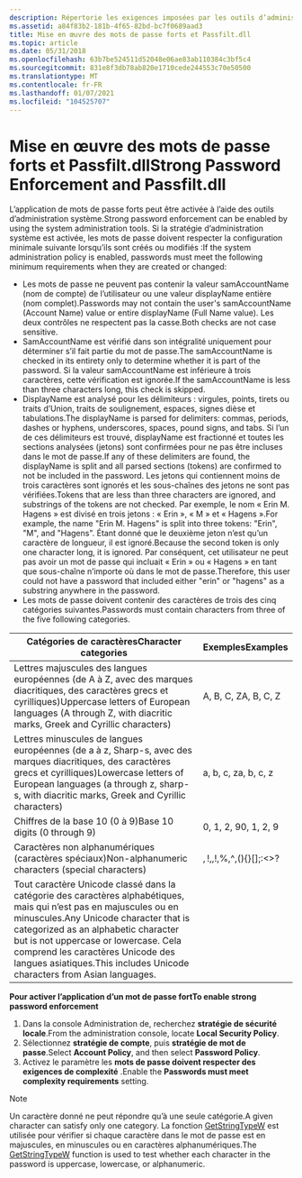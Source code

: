 ```yaml
---
description: Répertorie les exigences imposées par les outils d’administration de système de mot de passe fort.
ms.assetid: a84f83b2-181b-4f65-82bd-bc7f0689aad3
title: Mise en œuvre des mots de passe forts et Passfilt.dll
ms.topic: article
ms.date: 05/31/2018
ms.openlocfilehash: 63b7be524511d52048e06ae83ab110384c3bf5c4
ms.sourcegitcommit: 831e8f3db78ab820e1710cede244553c70e50500
ms.translationtype: MT
ms.contentlocale: fr-FR
ms.lasthandoff: 01/07/2021
ms.locfileid: "104525707"
---
```

# <a name="strong-password-enforcement-and-passfiltdll"></a><span data-ttu-id="10128-103">Mise en œuvre des mots de passe forts et Passfilt.dll</span><span class="sxs-lookup"><span data-stu-id="10128-103">Strong Password Enforcement and Passfilt.dll</span></span>

<span data-ttu-id="10128-104">L’application de mots de passe forts peut être activée à l’aide des outils d’administration système.</span><span class="sxs-lookup"><span data-stu-id="10128-104">Strong password enforcement can be enabled by using the system administration tools.</span></span> <span data-ttu-id="10128-105">Si la stratégie d’administration système est activée, les mots de passe doivent respecter la configuration minimale suivante lorsqu’ils sont créés ou modifiés :</span><span class="sxs-lookup"><span data-stu-id="10128-105">If the system administration policy is enabled, passwords must meet the following minimum requirements when they are created or changed:</span></span>

-   <span data-ttu-id="10128-106">Les mots de passe ne peuvent pas contenir la valeur samAccountName (nom de compte) de l’utilisateur ou une valeur displayName entière (nom complet).</span><span class="sxs-lookup"><span data-stu-id="10128-106">Passwords may not contain the user's samAccountName (Account Name) value or entire displayName (Full Name value).</span></span> <span data-ttu-id="10128-107">Les deux contrôles ne respectent pas la casse.</span><span class="sxs-lookup"><span data-stu-id="10128-107">Both checks are not case sensitive.</span></span>
-   <span data-ttu-id="10128-108">SamAccountName est vérifié dans son intégralité uniquement pour déterminer s’il fait partie du mot de passe.</span><span class="sxs-lookup"><span data-stu-id="10128-108">The samAccountName is checked in its entirety only to determine whether it is part of the password.</span></span> <span data-ttu-id="10128-109">Si la valeur samAccountName est inférieure à trois caractères, cette vérification est ignorée.</span><span class="sxs-lookup"><span data-stu-id="10128-109">If the samAccountName is less than three characters long, this check is skipped.</span></span>
-   <span data-ttu-id="10128-110">DisplayName est analysé pour les délimiteurs : virgules, points, tirets ou traits d’Union, traits de soulignement, espaces, signes dièse et tabulations.</span><span class="sxs-lookup"><span data-stu-id="10128-110">The displayName is parsed for delimiters: commas, periods, dashes or hyphens, underscores, spaces, pound signs, and tabs.</span></span> <span data-ttu-id="10128-111">Si l’un de ces délimiteurs est trouvé, displayName est fractionné et toutes les sections analysées (jetons) sont confirmées pour ne pas être incluses dans le mot de passe.</span><span class="sxs-lookup"><span data-stu-id="10128-111">If any of these delimiters are found, the displayName is split and all parsed sections (tokens) are confirmed to not be included in the password.</span></span> <span data-ttu-id="10128-112">Les jetons qui contiennent moins de trois caractères sont ignorés et les sous-chaînes des jetons ne sont pas vérifiées.</span><span class="sxs-lookup"><span data-stu-id="10128-112">Tokens that are less than three characters are ignored, and substrings of the tokens are not checked.</span></span> <span data-ttu-id="10128-113">Par exemple, le nom « Erin M. Hagens » est divisé en trois jetons : « Erin », « M » et « Hagens ».</span><span class="sxs-lookup"><span data-stu-id="10128-113">For example, the name "Erin M. Hagens" is split into three tokens: "Erin", "M", and "Hagens".</span></span> <span data-ttu-id="10128-114">Étant donné que le deuxième jeton n’est qu’un caractère de longueur, il est ignoré.</span><span class="sxs-lookup"><span data-stu-id="10128-114">Because the second token is only one character long, it is ignored.</span></span> <span data-ttu-id="10128-115">Par conséquent, cet utilisateur ne peut pas avoir un mot de passe qui incluait « Erin » ou « Hagens » en tant que sous-chaîne n’importe où dans le mot de passe.</span><span class="sxs-lookup"><span data-stu-id="10128-115">Therefore, this user could not have a password that included either "erin" or "hagens" as a substring anywhere in the password.</span></span>
-   <span data-ttu-id="10128-116">Les mots de passe doivent contenir des caractères de trois des cinq catégories suivantes.</span><span class="sxs-lookup"><span data-stu-id="10128-116">Passwords must contain characters from three of the five following categories.</span></span>



| <span data-ttu-id="10128-117">Catégories de caractères</span><span class="sxs-lookup"><span data-stu-id="10128-117">Character categories</span></span>                                                                                                                                                      | <span data-ttu-id="10128-118">Exemples</span><span class="sxs-lookup"><span data-stu-id="10128-118">Examples</span></span>                               |
|---------------------------------------------------------------------------------------------------------------------------------------------------------------------------|----------------------------------------|
| <span data-ttu-id="10128-119">Lettres majuscules des langues européennes (de A à Z, avec des marques diacritiques, des caractères grecs et cyrilliques)</span><span class="sxs-lookup"><span data-stu-id="10128-119">Uppercase letters of European languages (A through Z, with diacritic marks, Greek and Cyrillic characters)</span></span><br/>                                                     | <span data-ttu-id="10128-120">A, B, C, Z</span><span class="sxs-lookup"><span data-stu-id="10128-120">A, B, C,   Z</span></span><br/>                |
| <span data-ttu-id="10128-121">Lettres minuscules de langues européennes (de a à z, Sharp-s, avec des marques diacritiques, des caractères grecs et cyrilliques)</span><span class="sxs-lookup"><span data-stu-id="10128-121">Lowercase letters of European languages (a through z, sharp-s, with diacritic marks, Greek and Cyrillic characters)</span></span><br/>                                            | <span data-ttu-id="10128-122">a, b, c, z</span><span class="sxs-lookup"><span data-stu-id="10128-122">a, b, c,   z</span></span><br/>                |
| <span data-ttu-id="10128-123">Chiffres de la base 10 (0 à 9)</span><span class="sxs-lookup"><span data-stu-id="10128-123">Base 10 digits (0 through 9)</span></span><br/>                                                                                                                                   | <span data-ttu-id="10128-124">0, 1, 2, 9</span><span class="sxs-lookup"><span data-stu-id="10128-124">0, 1, 2,   9</span></span><br/>                |
| <span data-ttu-id="10128-125">Caractères non alphanumériques (caractères spéciaux)</span><span class="sxs-lookup"><span data-stu-id="10128-125">Non-alphanumeric characters (special characters)</span></span><br/>                                                                                                               | <span data-ttu-id="10128-126">$, !,%, ^, () {} \[ \] ;: <> ?</span><span class="sxs-lookup"><span data-stu-id="10128-126">$,!,%,^,(){}\[\];:<>?</span></span><br/> |
| <span data-ttu-id="10128-127">Tout caractère Unicode classé dans la catégorie des caractères alphabétiques, mais qui n’est pas en majuscules ou en minuscules.</span><span class="sxs-lookup"><span data-stu-id="10128-127">Any Unicode character that is categorized as an alphabetic character but is not uppercase or lowercase.</span></span> <span data-ttu-id="10128-128">Cela comprend les caractères Unicode des langues asiatiques.</span><span class="sxs-lookup"><span data-stu-id="10128-128">This includes Unicode characters from Asian languages.</span></span><br/> |                                        |



 

<span data-ttu-id="10128-129">**Pour activer l’application d’un mot de passe fort**</span><span class="sxs-lookup"><span data-stu-id="10128-129">**To enable strong password enforcement**</span></span>

1.  <span data-ttu-id="10128-130">Dans la console Administration de, recherchez **stratégie de sécurité locale**.</span><span class="sxs-lookup"><span data-stu-id="10128-130">From the administration console, locate **Local Security Policy**.</span></span>
2.  <span data-ttu-id="10128-131">Sélectionnez **stratégie de compte**, puis **stratégie de mot de passe**.</span><span class="sxs-lookup"><span data-stu-id="10128-131">Select **Account Policy**, and then select **Password Policy**.</span></span>
3.  <span data-ttu-id="10128-132">Activez le paramètre les **mots de passe doivent respecter des exigences de complexité** .</span><span class="sxs-lookup"><span data-stu-id="10128-132">Enable the **Passwords must meet complexity requirements** setting.</span></span>

> [!Note]  
> <span data-ttu-id="10128-133">Un caractère donné ne peut répondre qu’à une seule catégorie.</span><span class="sxs-lookup"><span data-stu-id="10128-133">A given character can satisfy only one category.</span></span> <span data-ttu-id="10128-134">La fonction [GetStringTypeW](/windows/win32/api/stringapiset/nf-stringapiset-getstringtypew) est utilisée pour vérifier si chaque caractère dans le mot de passe est en majuscules, en minuscules ou en caractères alphanumériques.</span><span class="sxs-lookup"><span data-stu-id="10128-134">The [GetStringTypeW](/windows/win32/api/stringapiset/nf-stringapiset-getstringtypew) function is used to test whether each character in the password is uppercase, lowercase, or alphanumeric.</span></span>

 

 

